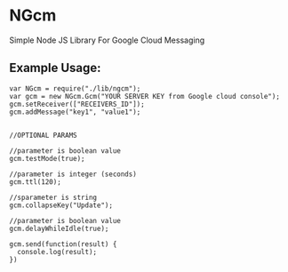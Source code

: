 NGcm
====

Simple Node JS Library For Google Cloud Messaging

## Example Usage:

    var NGcm = require("./lib/ngcm");
    var gcm = new NGcm.Gcm("YOUR SERVER KEY from Google cloud console");
    gcm.setReceiver(["RECEIVERS_ID"]);
    gcm.addMessage("key1", "value1");
    
    
    //OPTIONAL PARAMS
    
    //parameter is boolean value
    gcm.testMode(true);
    
    //parameter is integer (seconds)
    gcm.ttl(120);
    
    //sparameter is string
    gcm.collapseKey("Update");
    
    //parameter is boolean value
    gcm.delayWhileIdle(true);
    
    gcm.send(function(result) {
      console.log(result);
    })
